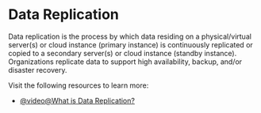 # Data Replication

Data replication is the process by which data residing on a physical/virtual server(s) or cloud instance (primary instance) is continuously replicated or copied to a secondary server(s) or cloud instance (standby instance). Organizations replicate data to support high availability, backup, and/or disaster recovery.

Visit the following resources to learn more:

- [@video@What is Data Replication?](https://youtu.be/fUrKt-AQYtE)
